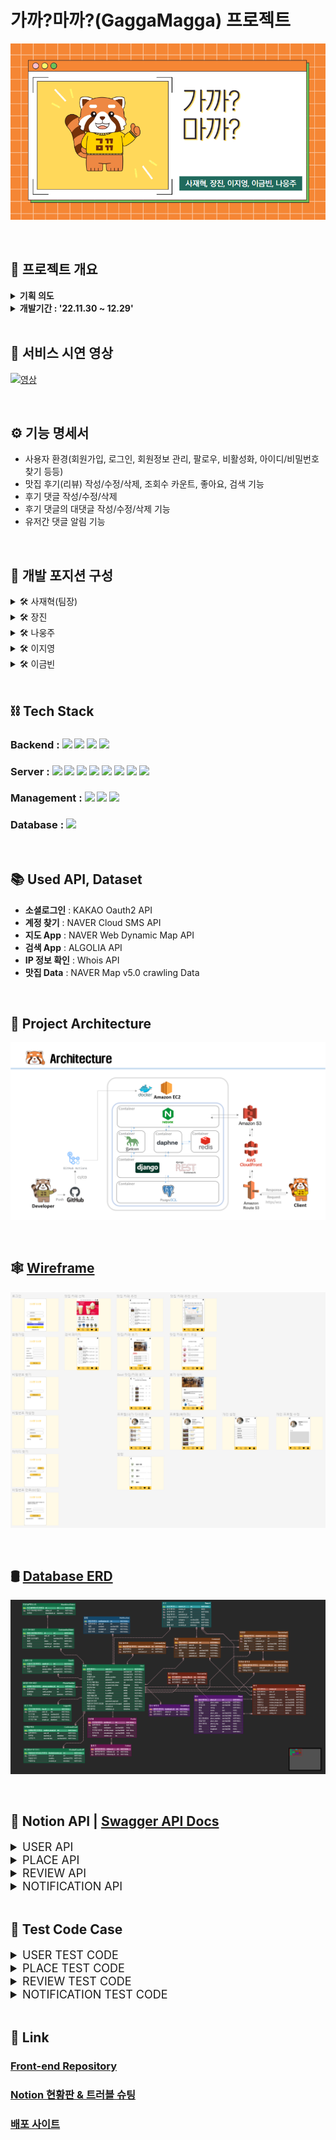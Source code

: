 # 가까?마까?(GaggaMagga) 프로젝트 

![ex_screenshot](./img/main.png)

<br>

## ****📌 프로젝트 개요****

<details>
<summary style="font-weight:bold;">기획 의도</summary>
<div markdown="1"></div>

- 누구나 여행을 떠나서 음식점을 가거나, 점심 식사 메뉴를 정할 때 고민이 있었던 경험이 있을 것 입니다.
- 본 서비스는 '제주도' 라는 특정 지역에서 먹고자 하는 음식의 종류나 장소를 선택하면 사용자에게 맛집을 추천하고 있습니다.
- 추천 기능은 머신러닝 유저기반 추천 기능을 활용하여 사용자와 가장 유사한 경험을 갖고 있는 사용자의 데이터들를 통해 음식점을 추천합니다.
- 방문한 맛집은 다른 사용자와 후기를 공유하고, 후기에는 별점을 넣어 장소별 평가점수를 관리할 수 있습니다.
- 각 후기에는 댓글과 대댓글 기능으로 유저간 경험을 공유할 수 있는 플랫폼을 제공합니다.
- 마음에 드는 장소는 북마크하여 저장하고, 성향이 잘 맞는 유저는 팔로우하여 해당 유저의 경험을 공유받을 수 있는 서비스를 구성하였습니다.
</details>
  
<details>
  <summary style="font-weight:bold;">개발기간 : '22.11.30 ~ 12.29'</summary>
</details>



<br>


## 🥘 ****서비스 시연 영상****

[![영상](http://img.youtube.com/vi/hTdLnu0ECPQ/0.jpg)](https://www.youtube.com/watch?v=hTdLnu0ECPQ) 

<br>

## ⚙ ****기능 명세서****

  - 사용자 환경(회원가입, 로그인, 회원정보 관리, 팔로우, 비활성화, 아이디/비밀번호 찾기 등등)
  - 맛집 후기(리뷰) 작성/수정/삭제, 조회수 카운트, 좋아요, 검색 기능  
  - 후기 댓글 작성/수정/삭제
  - 후기 댓글의 대댓글 작성/수정/삭제 기능
  - 유저간 댓글 알림 기능

<br>

## 🔨 ****개발 포지션 구성****
  
  <details>
    <summary >🛠 사재혁(팀장)</summary>
    <div markdown="1"></div>
  
  - 유저 관리, 프로필, 개인설정 및 추가 기능
  - user 테스트 코드
  - Docker, AWS 배포
  - CI/CD 구축
  - 코드 리팩토링/Swagger 적용

  </details>
  
   <details>
    <summary >🛠 장진</summary>
    <div markdown="2"></div>
  
  - 머신러닝 장소 추천 기능, 후기 조회수, 페이지네이션
  - place 테스트 코드
  - CI/CD 구축

  </details>
  
  <details>
  <summary >🛠 나웅주</summary>
  <div markdown="3"></div>
  
  - 리뷰 조회 페이지, Best 리뷰 페이지 

  </details>

  <details>
  <summary >🛠 이지영</summary>
  <div markdown="4"></div>
  
  - 북마크 기능, 좋아요 기능, 댓글/대댓글 기능 
  - review 테스트 코드


  </details>
  
  <details>
  <summary >🛠 이금빈</summary>
  <div markdown="5"></div>
  
  - 리뷰 생성 페이지, 팔로우 기능, 알림 기능, 검색 기능
  - notification 테스트 코드
  - Docker, AWS 배포

  </details>

<br>

## ****⛓ Tech Stack****  

### Backend : <img src="https://img.shields.io/badge/python 3.10.8-3776AB?style=for-the-badge&logo=python&logoColor=white"> <img src="https://img.shields.io/badge/django 4.1.3-092E20?style=for-the-badge&logo=django&logoColor=white"> <img src="https://img.shields.io/badge/django rest framework 3.14.0-092E20?style=for-the-badge&logo=django&logoColor=white"> <img src="https://img.shields.io/badge/celery 5.2.7-2BB530?style=for-the-badge&logo=celery&logoColor=white">
### Server : <img src="https://img.shields.io/badge/AMAZON EC2-FFE900?style=for-the-badge&logo=amazon&logoColor=black"> <img src="https://img.shields.io/badge/DOCKER 20.10.12-3D97FF?style=for-the-badge&logo=docker&logoColor=white"> <img src="https://img.shields.io/badge/DOCKER COMPOSE 2.11.2-3D97FF?style=for-the-badge&logo=docker&logoColor=white"> <img src="https://img.shields.io/badge/GUNICORN-2BB530?style=for-the-badge&logo=gunicorn&logoColor=white"> <img src="https://img.shields.io/badge/NGINX 1.23.2 -2F9624?style=for-the-badge&logo=nginx&logoColor=white"> <img src="https://img.shields.io/badge/daphne-303030?style=for-the-badge&logo=daphne&logoColor=white"> <img src="https://img.shields.io/badge/redis 7.0.7-FF1F1F?style=for-the-badge&logo=redis&logoColor=white"> <img src="https://img.shields.io/badge/rabbit mq 3.11-F05032?style=for-the-badge&logo=rabbitmq&logoColor=white">
### Management : <img src="https://img.shields.io/badge/github-181717?style=for-the-badge&logo=github&logoColor=white"> <img src="https://img.shields.io/badge/git-F05032?style=for-the-badge&logo=git&logoColor=white"> <img src="https://img.shields.io/badge/github action-3399FF?style=for-the-badge&logo=github&logoColor=white">
### Database : <img src="https://img.shields.io/badge/postgresql 14.5-0000FF?style=for-the-badge&logo=postgresql&logoColor=white">

<br>

## 📚 ****Used API, Dataset****
  - **소셜로그인** : KAKAO Oauth2 API
  - **계정 찾기** : NAVER Cloud SMS API
  - **지도 App** : NAVER Web Dynamic Map API
  - **검색 App** : ALGOLIA API
  - **IP 정보 확인** : Whois API
  - **맛집 Data** : NAVER Map v5.0 crawling Data
  

<br>

## 🧱 ****Project Architecture****

![ex_screenshot](./img/architecture.png)

<br>

## 🕸 ****[Wireframe](https://www.figma.com/file/dlmax1N0WmxIWkeoxWMWCs/%EC%B5%9C%EC%A2%85-%ED%94%84%EB%A1%9C%EC%A0%9D%ED%8A%B8?node-id=0%3A1&t=0TMnEGrfJz1zCmk7-0)****
![ex_screenshot](./img/wireframe.png)

<br>

## 🛢 ****[Database ERD](https://www.erdcloud.com/d/RvXb4PCLq3t3CPb3e)****

![ex_screenshot](./img/erd.png)


<br>

## 🎯 ****Notion API**** | ****[Swagger API Docs](https://www.back-gaggamagga.shop)****


<details>
<summary style="font-size: 18px;">USER API</summary>
<div markdown="1">

![ex_screenshot](./img/user_api.png)

</div>
</details>


<details>
<summary style="font-size: 18px;">PLACE API</summary>
<div markdown="1">

![ex_screenshot](./img/place_api.png)

</div>
</details>

<details>
<summary style="font-size: 18px;">REVIEW API</summary> 
<div markdown="1">

![ex_screenshot](./img/review_api.png)

</div>
</details>


<details>
<summary style="font-size: 18px;">NOTIFICATION API</summary>
<div markdown="1">

![ex_screenshot](./img/notification_api.png)

</div>
</details>

<br>

## 🤙 ****Test Code Case****
<details>
<summary style="font-size: 18px;">USER TEST CODE</summary>
<div markdown="1">


## 회원가입
1. 회원가입 성공
2. 회원가입 실패(이메일 빈칸)
3. 회원가입 실패(이메일 형식)
4. 회원가입 실패(이메일 중복)
5. 회원가입 실패(아이디 빈칸)
6. 회원가입 실패(아이디 유효성검사)
7. 회원가입 실패(아이디 중복)
8. 회원가입 실패(비밀번호 빈칸)
9. 회원가입 실패(전화번호 중복)
10. 회원가입 실패(비밀번호확인 빈칸)
11. 회원가입 실패(비밀번호, 비밀번호 확인 일치 )
12. 회원가입 실패(비밀번호 유효성 검사(simple))
13. 회원가입 실패(비밀번호 유효성검사(동일))
14. 회원가입 실패(약관동의)

## 회원정보 수정/비활성화
15. 회원정보 수정 성공
16. 회원정보 수정 실패(이메일 빈칸)
17. 회원정보 수정 실패(이메일 중복)
18. 회원정보 수정 실패(이메일 형식)
19. 회원정보 수정 실패(휴대폰번호 중복)
20. 회원 비활성화 

## 로그인
21. (access token)로그인 성공
22. (access token)로그인 실패
23. (access token 여러번 시도)로그인 실패
24. (refresh_token)로그인 성공
25. (refresh_token)로그인 실패(refresh 입력안했을 때)
26. (refresh_token)로그인 실패(access 토큰 넣었을 때)

## 로그아웃
27. (refresh_token)로그아웃 성공
28. (refresh_token)로그아웃 실패(refresh 입력안했을 때)
29. (refresh_token)로그아웃 실패(access 토큰 넣었을 때)
30. 일괄 로그아웃 성공

## 토큰 유효 확인
31. access 토큰 유효 (성공)
32. refresh 토큰 유효 (성공)
33. 토큰 유효하지 않음 (실패)

## 이메일 인증 확인
34. 이메일 인증 확인 성공
35. 이메일 인증 확인 실패

## 이메일 재인증
36. 이메일 재인증 성공
37. 이메일 재인증 실패

## 아이디 찾기(인증번호)
38. 인증번호 보내기 성공
39. 인증번호 보내기 실패
40. 인증번호 확인 성공
41. 인증번호 확인 실패

## 프로필
42. 개인 프로필 조회
43. 개인 프로필 수정 성공
44. 개인 프로필 수정 실패(닉네임 유효성검사)
45. 개인 프로필 수정 실패(닉네임 중복)
46. 공개 프로필 조회
47. 로그인 기록
48. IP 국가코드 차단 읽기 성공
49. IP 국가코드 차단 성공
50. IP 국가코드 차단 실패 (국가 코드 중복)
51. IP 국가코드 차단 실패 (국가 코드 빈칸)
52. IP 국가코드 차단 삭제

## 비밀번호 변경
53. 비밀번호 변경 성공
54. 비밀번호 변경 실패(현재 비밀번호 빈칸)
55. 비밀번호 변경 실패(현재 비밀번호 불일치)
56. 비밀번호 변경 실패(비밀번호 빈칸)
57. 비밀번호 변경 실패(비밀번호 확인 빈칸)
58. 비밀번호 변경 실패(비밀번호 현재비밀번호와 동일시)
59. 비밀번호 변경 실패(비밀번호 유효성검사(simple))
60. 비밀번호 변경 실패(비밀번호 유효성검사(동일))
61. 비밀번호 변경 실패(비밀번호, 비밀번호 확인 일치)

## 비밀번호 찾기
62. 비밀번호 찾기 실패(존재하지 않는 이메일전송)
63. 비밀번호 찾기 실패(형식에 맞지 않는 이메일 전송)
64. 비밀번호 찾기 실패(이메일 빈칸일 때 이메일 전송)

## 비밀번호 토큰 인증
65. 비밀번호 토큰 인증 성공
66. 비밀번호 토큰 인증 실패
## 비밀번호 분실시 재설정
67. 비밀번호 분실시 재설정 성공
68. 비밀번호 분실시 재설정 실패(비밀번호 빈칸)
69. 비밀번호 분실시 재설정 실패(비밀번호 확인 빈칸)
70. 비밀번호 분실시 재설정 실패(비밀번호 유효성검사(simple))
71. 비밀번호 분실시 재설정 실패(비밀번호 유효성검사(동일))
72. 비밀번호 분실시 재설정 실패(비밀번호, 비밀번호 확인 일치)
73. 토큰이 다를 경우

## 비밀번호 만료
74. 비밀번호 만료시 확인
75. 비밀번호 만료시 다음에 변경
76. 비밀번호 만료시 변경 성공
77. 비밀번호 만료시 변경 실패(현재 비밀번호 빈칸)
78. 비밀번호 만료시 변경 실패(현재 비밀번호 불일치)
79. 비밀번호 만료시 변경 실패(비밀번호 빈칸)
80. 비밀번호 만료시 변경 실패(비밀번호 확인 빈칸)
81. 비밀번호 만료시 변경 실패(비밀번호 유효성검사(simple))
82. 비밀번호 만료시 변경 실패(비밀번호 유효성검사(동일))
83. 비밀번호 만료시 변경 실패(비밀번호, 비밀번호 확인 일치)

## 팔로우 성공
84. 팔로우 기능 성공
85. 팔로우 기능 실패(본인 팔로우 했을 때)

</div>
</details>

<details>
<summary style="font-size: 18px;">PLACE TEST CODE</summary>
<div markdown="2">

## 맛집 카테고리 선택
1. 카테고리 선택(음식 선택 - 비로그인 계정)
2. 카테고리 선택(장소 선택 - 비로그인 계정)

## 맛집 리스트 추천
3. 맛집 리스트 불러오기(음식 선택 - 비로그인 계정)
4. 맛집 리스트 불러오기(장소 선택 - 비로그인 계정)
5. 맛집 리스트 불러오기(음식 선택 - 로그인 계정)
6. 맛집 리스트 불러오기(장소 선택 - 로그인 계정)

## 맛집 상세페이지
7. 맛집 상세페이지 조회
8. 맛집 삭제(관리자 계정)
9. 맛집 삭제 실패(비관리자 계정)
10. 맛집 북마크(유저일 때)
11. 맛집 검색

</div>
</details>

<details>
<summary style="font-size: 18px;">REVIEW TEST CODE</summary>
<div markdown="3">

## 비로그인 계정, 로그인 계정(리뷰X), 카카오계정(리뷰X)
1. 리뷰 전체 조회(Best리뷰)
2. 맛집 리뷰 조회

## 리뷰 작성
3. 리뷰 작성(이미지X)
4. 리뷰 작성(이미지O)
5. 리뷰 작성 실패(비로그인 유저)
6. 리뷰 작성 실패(리뷰 내용이 빈칸)
7. 리뷰 작성 실패(리뷰 평점이 빈칸)

## 리뷰 수정
8. 리뷰 수정 내용 조회
9. 리뷰 수정(이미지X)
10. 리뷰 수정(이미지O)
11. 리뷰 수정 실패(비로그인 유저)
12. 리뷰 수정 실패(리뷰 내용이 빈칸)
13. 리뷰 수정 실패(리뷰 평점이 빈칸)
14. 리뷰 수정 실패(리뷰 작성자 불일치(작성자 user1))

## 리뷰 삭제
15. 리뷰 삭제 실패(비로그인 유저)
16. 리뷰 삭제 실패(리뷰 작성자 불일치(작성자 user1))

## 리뷰 신고
17. 리뷰 신고 
18. 리뷰 신고 실패(비로그인 유저)
19. 리뷰 신고 실패(작성자가 신고)
20. 리뷰 신고 실패(중복 데이터)
21. 리뷰 신고 실패(신고 내용 빈칸)
22. 리뷰 신고 실패(신고 카테고리 빈칸)

## 리뷰 좋아요
23. 리뷰 좋아요
24. 리뷰 좋아요 실패(비로그인 유저)

## 댓글 조회/작성
25. 해당 리뷰의 댓글 조회 성공
26. 댓글 작성 성공
27. 로그인 안된 유저가 시도했을때 에러나오는지
28. 댓글 작성 실패(댓글 내용이 빈칸)

## 댓글 수정
29. 댓글 수정 성공
30. 댓글 수정 실패(비로그인 유저)
31. 댓글 수정 실패(댓글 수정 내용이 빈칸)
32. 댓글 수정 실패(리뷰 작성자 불일치(작성자 user1))

## 댓글 삭제
33. 댓글 삭제
34. 댓글 삭제 실패(비로그인 유저)
35. 댓글 삭제 실패(댓글 작성자(user1)와 삭제 유저(user2)불일치)

## 댓글 신고
36. 댓글 신고 
37. 댓글 신고 실패(비로그인 계정)
38. 댓글 신고 실패(작성자가 신고)
39. 댓글 신고 실패(중복 데이터)
40. 댓글 신고 실패(신고 내용 빈칸)
41. 댓글 신고 실패(신고 카테고리 빈칸)

## 댓글 좋아요
42. 댓글 좋아요
43. 댓글 좋아요 실패(비로그인 계정)

## 대댓글 조회/작성
44. 해당 댓글의 대댓글 조회 성공
45. 대댓글 작성 성공
46. 로그인 안된 유저가 시도했을때 에러나오는지
47. 대댓글 작성 실패(대댓글 내용이 빈칸)

## 대댓글 수정
48. 대댓글 수정
49. 대댓글 수정 실패(비로그인 유저)
50. 대댓글 수정 실패(댓글 수정내용이 빈칸)
51. 대댓글 수정 실패(리뷰 작성자 불일치(작성자 user1))

## 대댓글 삭제
52. 대댓글 삭제
53. 대댓글 삭제 실패(비로그인 유저)
54. 대댓글 삭제 실패(대댓글작성자(user1)와 삭제유저(user2)불일치)

## 대댓글 신고
55. 대댓글 신고
56. 대댓글 신고 실패(비로그인 유저)
57. 대댓글 신고 실패(작성자가 신고)
58. 대댓글 신고 실패(중복 데이터)
59. 대댓글 신고 실패(신고 내용 빈칸)
60. 대댓글 신고 실패(신고 카테고리 빈칸)

## 대댓글 좋아요
61. 대댓글 좋아요
62. 대댓글 좋아요 실패(비로그인 유저)

</div>
</details>


<details>
<summary style="font-size: 18px;">NOTIFICATION TEST CODE</summary>
<div markdown="4">

## 알람 기능
1. 알람 리스트 조회
2. 알람 읽음 처리
</div>
</details>

<br>

## 🔗 ****Link**** 
### [Front-end Repository](https://github.com/1TEAM12/GaGgaMaGga_FE)
### [Notion 현황판 & 트러블 슈팅](https://liberating-engineer-32d.notion.site/11-30-12-29-482dc47b71d44e968cf32283bb422238)
### [배포 사이트](http://gaggamagga.shop/)
